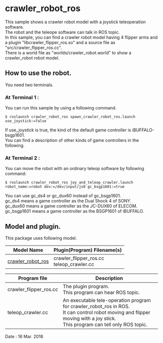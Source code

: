 # crawler_robot_ros  

This sample shows a crawler robot model with a joystick teleoperation software.  
The robot and the teleope software can talk in ROS topic.  
In this sample, you can find a crawler robot model having 4 flipper arms and a plugin "libcrawler_flipper_ros.so" and a source file as "src/crawler_flipper_ros.cc".  
There is a world file as "worlds/crawler_robot.world" to show a crawler_robot robot model.  

## How to use the robot.  
You need two terminals.  

### At Terminal 1 :  
You can run this sample by using a following command.  

    $ roslaunch crawler_robot_ros spawn_crawler_robot_ros.launch use_joystick:=false  

If use_joystick is true, the kind of the default game controller is iBUFFALO-bsgp1601.  
You can find a description of other kinds of game controllers in the following.  

### At Terminal 2 :  
You can move the robot with an ordinary teleop software by following command:  

    $ roslaunch crawler_robot_ros joy_and_teleop_crawler.launch robot_name:=robot dev:=/dev/input/js0 gc_bsgp1601:=true  

You can use gc\_ds4 or gc\_dux60 instead of gc\_bsgp1601.  
gc\_ds4 means a game controller as the Dual Shock 4 of SONY.  
gc\_dux60 means a game controller as the JC-DUX60 of ELECOM.  
gc\_bsgp1601 means a game controller as the BSGP1601 of iBUFFALO.  

## Model and plugin.  
This package uses following model.  

|Model Name|Plugin(Program) Filename(s)|
|---|---|
|[crawler_robot_ros](https://github.com/m-shimizu/Samples_Gazebo_ROS/tree/master/models/crawler_robot_ros)|crawler_flipper_ros.cc<br>teleop_crawler.cc|

|Program file|Description|
|---|---|
|crawler_flipper_ros.cc|The plugin program.<br>This program can hear ROS topic.|
|teleop_crawler.cc|An executable tele-operation program for crawler_robot_ros in ROS.<br>It can control robot moving and flipper moving with a joy stick.<br>This program can tell only ROS topic.|

Date : 16 Mar. 2018
